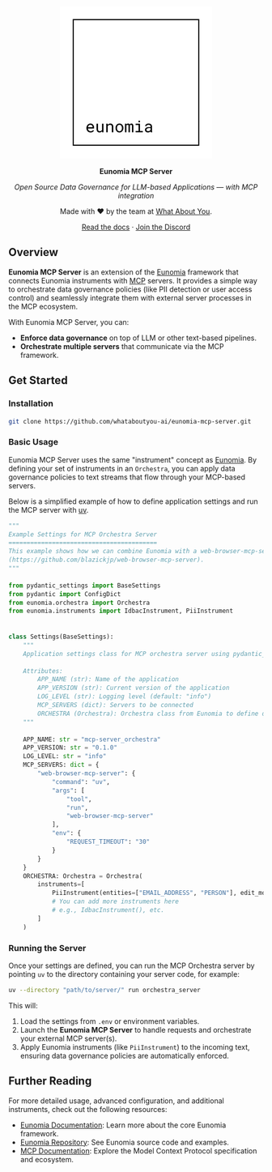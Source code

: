 <div align="center" style="margin-bottom: 1em;">

<img src="https://raw.githubusercontent.com/whataboutyou-ai/eunomia/be03ef57ade3686e6ae7e34227babbea2ae6a04d/docs/assets/logo.svg" alt="Eunomia Logo" width="300"></img>

**Eunomia MCP Server**

*Open Source Data Governance for LLM-based Applications — with MCP integration*

Made with ❤ by the team at [What About You][whataboutyou-website].

[Read the docs][eunomia-docs] · [Join the Discord][discord]

</div>


## Overview

**Eunomia MCP Server** is an extension of the [Eunomia][eunomia-repo] framework that connects Eunomia instruments with [MCP][mcp-docs] servers. It provides a simple way to orchestrate data governance policies (like PII detection or user access control) and seamlessly integrate them with external server processes in the MCP ecosystem.

With Eunomia MCP Server, you can:

- **Enforce data governance** on top of LLM or other text-based pipelines.
- **Orchestrate multiple servers** that communicate via the MCP framework.


## Get Started

### Installation

```bash
git clone https://github.com/whataboutyou-ai/eunomia-mcp-server.git
```

### Basic Usage

Eunomia MCP Server uses the same "instrument" concept as [Eunomia][eunomia-repo]. By defining your set of instruments in an `Orchestra`, you can apply data governance policies to text streams that flow through your MCP-based servers.

Below is a simplified example of how to define application settings and run the MCP server with [uv][uv-docs].

```python
"""
Example Settings for MCP Orchestra Server
=========================================
This example shows how we can combine Eunomia with a web-browser-mcp-server
(https://github.com/blazickjp/web-browser-mcp-server).
"""

from pydantic_settings import BaseSettings
from pydantic import ConfigDict
from eunomia.orchestra import Orchestra
from eunomia.instruments import IdbacInstrument, PiiInstrument


class Settings(BaseSettings):
    """
    Application settings class for MCP orchestra server using pydantic_settings.

    Attributes:
        APP_NAME (str): Name of the application
        APP_VERSION (str): Current version of the application
        LOG_LEVEL (str): Logging level (default: "info")
        MCP_SERVERS (dict): Servers to be connected
        ORCHESTRA (Orchestra): Orchestra class from Eunomia to define data governance policies
    """

    APP_NAME: str = "mcp-server_orchestra"
    APP_VERSION: str = "0.1.0"
    LOG_LEVEL: str = "info"
    MCP_SERVERS: dict = {
        "web-browser-mcp-server": {
            "command": "uv",
            "args": [
                "tool",
                "run",
                "web-browser-mcp-server"
            ],
            "env": {
                "REQUEST_TIMEOUT": "30"
            }
        }
    }
    ORCHESTRA: Orchestra = Orchestra(
        instruments=[
            PiiInstrument(entities=["EMAIL_ADDRESS", "PERSON"], edit_mode="replace"),
            # You can add more instruments here
            # e.g., IdbacInstrument(), etc.
        ]
    )
```

### Running the Server

Once your settings are defined, you can run the MCP Orchestra server by pointing `uv` to the directory containing your server code, for example:

```bash
uv --directory "path/to/server/" run orchestra_server
```

This will:

1. Load the settings from `.env` or environment variables.
2. Launch the **Eunomia MCP Server** to handle requests and orchestrate your external MCP server(s).
3. Apply Eunomia instruments (like `PiiInstrument`) to the incoming text, ensuring data governance policies are automatically enforced.


## Further Reading

For more detailed usage, advanced configuration, and additional instruments, check out the following resources:

- [Eunomia Documentation][eunomia-docs]: Learn more about the core Eunomia framework.
- [Eunomia Repository][eunomia-repo]: See Eunomia source code and examples.
- [MCP Documentation][mcp-docs]: Explore the Model Context Protocol specification and ecosystem.


[whataboutyou-website]: https://whataboutyou.ai
[eunomia-repo]: https://github.com/whataboutyou-ai/eunomia
[eunomia-docs]: https://whataboutyou-ai.github.io/eunomia/
[mcp-docs]: https://modelcontextprotocol.io/
[uv-docs]: https://docs.astral.sh/uv/
[discord]: https://discord.gg/TyhGZtzg3G
